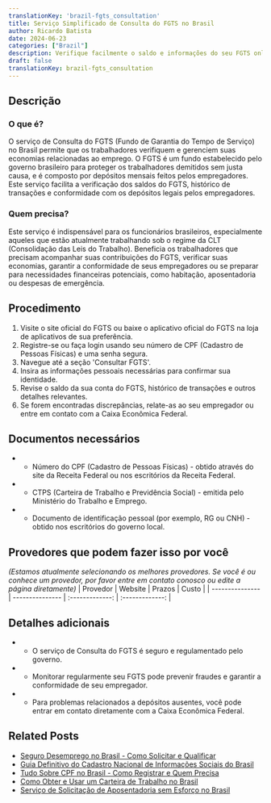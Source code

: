 ```yaml
---
translationKey: 'brazil-fgts_consultation'
title: Serviço Simplificado de Consulta do FGTS no Brasil
author: Ricardo Batista
date: 2024-06-23
categories: ["Brazil"]
description: Verifique facilmente o saldo e informações do seu FGTS online. Sem complicações, total transparência e atualizações oportunas sobre seus fundos de emprego.
draft: false
translationKey: brazil-fgts_consultation
---
```


## Descrição
### O que é?
O serviço de Consulta do FGTS (Fundo de Garantia do Tempo de Serviço) no Brasil permite que os trabalhadores verifiquem e gerenciem suas economias relacionadas ao emprego. O FGTS é um fundo estabelecido pelo governo brasileiro para proteger os trabalhadores demitidos sem justa causa, e é composto por depósitos mensais feitos pelos empregadores. Este serviço facilita a verificação dos saldos do FGTS, histórico de transações e conformidade com os depósitos legais pelos empregadores.

### Quem precisa?
Este serviço é indispensável para os funcionários brasileiros, especialmente aqueles que estão atualmente trabalhando sob o regime da CLT (Consolidação das Leis do Trabalho). Beneficia os trabalhadores que precisam acompanhar suas contribuições do FGTS, verificar suas economias, garantir a conformidade de seus empregadores ou se preparar para necessidades financeiras potenciais, como habitação, aposentadoria ou despesas de emergência.

## Procedimento

1. Visite o site oficial do FGTS ou baixe o aplicativo oficial do FGTS na loja de aplicativos de sua preferência.
2. Registre-se ou faça login usando seu número de CPF (Cadastro de Pessoas Físicas) e uma senha segura.
3. Navegue até a seção 'Consultar FGTS'.
4. Insira as informações pessoais necessárias para confirmar sua identidade.
5. Revise o saldo da sua conta do FGTS, histórico de transações e outros detalhes relevantes.
6. Se forem encontradas discrepâncias, relate-as ao seu empregador ou entre em contato com a Caixa Econômica Federal.

## Documentos necessários

- * Número do CPF (Cadastro de Pessoas Físicas) - obtido através do site da Receita Federal ou nos escritórios da Receita Federal.
- * CTPS (Carteira de Trabalho e Previdência Social) - emitida pelo Ministério do Trabalho e Emprego.
- * Documento de identificação pessoal (por exemplo, RG ou CNH) - obtido nos escritórios do governo local.

## Provedores que podem fazer isso por você
_(Estamos atualmente selecionando os melhores provedores. Se você é ou conhece um provedor, por favor entre em contato conosco ou edite a página diretamente)_
| Provedor        |     Website     |     Prazos    |       Custo      |
| --------------- | --------------- |  :-------------: | :-------------: |

## Detalhes adicionais

- * O serviço de Consulta do FGTS é seguro e regulamentado pelo governo.
- * Monitorar regularmente seu FGTS pode prevenir fraudes e garantir a conformidade de seu empregador.
- * Para problemas relacionados a depósitos ausentes, você pode entrar em contato diretamente com a Caixa Econômica Federal.
## Related Posts

- [Seguro Desemprego no Brasil - Como Solicitar e Qualificar](https://tramitit.com/pt/guides/brazil/seguro_desemprego/)
- [Guia Definitivo do Cadastro Nacional de Informações Sociais do Brasil](https://tramitit.com/pt/guides/brazil/cadastro_nacional_de_informações_sociais/)
- [Tudo Sobre CPF no Brasil - Como Registrar e Quem Precisa](https://tramitit.com/pt/guides/brazil/cadastro_de_pessoas_físicas/)
- [Como Obter e Usar um Carteira de Trabalho no Brasil](https://tramitit.com/pt/guides/brazil/carteira_de_trabalho/)
- [Serviço de Solicitação de Aposentadoria sem Esforço no Brasil](https://tramitit.com/pt/guides/brazil/solicitação_de_aposentadoria/)